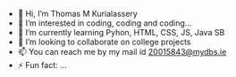 - 👋 Hi, I’m Thomas M Kurialassery
- 👀 I’m interested in coding, coding and coding...
- 🌱 I’m currently learning Pyhon, HTML, CSS, JS, Java SB
- 💞️ I’m looking to collaborate on college projects
- 📫 You can reach me by my mail id 20015843@mydbs.ie
- ⚡ Fun fact: ...

<!---
developerthomasmk/developerthomasmk is a ✨ special ✨ repository because its `README.md` (this file) appears on your GitHub profile.
You can click the Preview link to take a look at your changes.
--->
